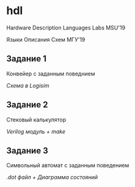 # hdl
Hardware Description Languages Labs MSU'19

Языки Описания Схем МГУ'19

## Задание 1
Конвейер с заданным поведнием 

*Схема в Logisim*

## Задание 2
Стековый калькулятор

*Verilog модуль + make*

## Задание 3
Символьный автомат с заданным поведением

*.dot файл + Диаграмма состояний*
